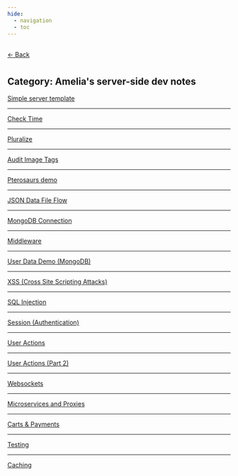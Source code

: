```yaml
---
hide:
  - navigation
  - toc
---
```


<div class="back-button">
    <br>
    <a href="javascript:history.back()">← Back</a>
    <br>
</div>

#
## Category: Amelia's server-side dev notes

<!-- - [Simple server template](simpleTemplate.md)
- [Check Time](checkTime.md)
- [Pluralize](pluralize.md)
- [Audit Image Tags](aduitImgTags.md) -->

<div class="category-index">
  <a href="../../INFO441/simpleTemplate" class="index-link">Simple server template</a>
  <hr>
  <a href="../../INFO441/checkTime" class="index-link">Check Time</a>
  <hr>
  <a href="../../INFO441/pluralize" class="index-link">Pluralize</a>
  <hr>
  <a href="../../INFO441/aduitImgTags" class="index-link">Audit Image Tags</a>
  <hr>
  <a href="../../INFO441/pterosaurs" class="index-link">Pterosaurs demo</a>
  <hr>
  <a href="../../INFO441/jsonDataFileFlow" class="index-link">JSON Data File Flow</a>
  <hr>
  <a href="../../INFO441/mongodb" class="index-link">MongoDB Connection</a>
  <hr>
  <a href="../../INFO441/middleware" class="index-link">Middleware</a>
  <hr>
  <a href="../../INFO441/userdatamongo" class="index-link">User Data Demo (MongoDB)</a>
  <hr>
  <a href="../../INFO441/xss" class="index-link">XSS (Cross Site Scripting Attacks)</a>
  <hr>
  <a href="../../INFO441/sqlinjection" class="index-link">SQL Injection</a>
  <hr>
  <a href="../../INFO441/session" class="index-link">Session (Authentication)</a>
  <hr>
  <a href="../../INFO441/useractions" class="index-link">User Actions</a>
  <hr>
  <a href="../../INFO441/useractions2" class="index-link">User Actions (Part 2)</a>
  <hr>
  <a href="../../INFO441/websockets" class="index-link">Websockets</a>
  <hr>
  <a href="../../INFO441/proxies" class="index-link">Microservices and Proxies</a>
  <hr>
  <a href="../../INFO441/cartsnpayments" class="index-link">Carts & Payments</a>
  <hr>
  <a href="../../INFO441/testing" class="index-link">Testing</a>
  <hr>
  <a href="../../INFO441/caching" class="index-link">Caching</a>
</div>